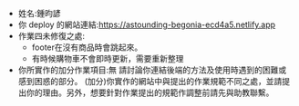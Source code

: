- 姓名:鍾昀諺
- 你 deploy 的網站連結:https://astounding-begonia-ecd4a5.netlify.app
- 作業四未修復之處:
    - footer在沒有商品時會跳起來。
    - 有時候購物車不會即時更新，需要重新整理
- 你所實作的加分作業項目:無
請討論你連結後端的方法及使用時遇到的困難或感到困惑的部分。
(加分)你實作的網站中與提出的作業規範不同之處，並請提出你的理由。另外，想要針對作業提出的規範作調整前請先與助教聯繫。